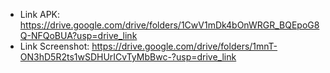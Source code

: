 - Link APK: https://drive.google.com/drive/folders/1CwV1mDk4bOnWRGR_BQEpoG8Q-NFQoBUA?usp=drive_link
- Link Screenshot: https://drive.google.com/drive/folders/1mnT-ON3hD5R2ts1wSDHUrICvTyMbBwc-?usp=drive_link
